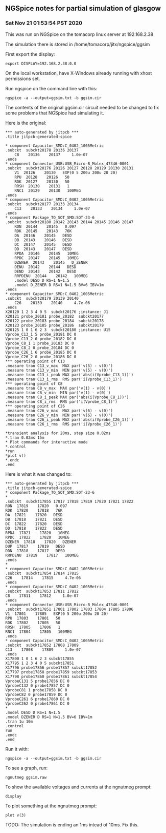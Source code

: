 ## NGSpice notes for partial simulation of glasgow
### Sat Nov 21 01:53:54 PST 2020

This was run on NGSpice on the tomacorp linux server at 192.168.2.38

The simulation there is stored in /home/tomacorp/jitx/ngspice/ggsim

First export the display:
```
export DISPLAY=192.168.2.38:0.0
```
On the local workstation, have X-Windows already running with xhost permissions set.

Run ngspice on the command line with this:
```
ngspice -a --output=ggsim.txt -b ggsim.cir
```

The contents of the original ggsim.cir circuit needed to be changed to fix some problems
that NGSpice had simulating it.

Here is the original:
```
*** auto-generated by jitpcb ***
.title jitpcb-generated-spice

* component Capacitor_SMD:C_0402_1005Metric 
.subckt  subckt20178 20136 20137
    C8    20136    20137     1.0e-07
.ends
* component Connector_USB:USB_Micro-B_Molex_47346-0001 
.subckt  subckt20176 20126 20127 20128 20129 20130 20131
    V1  20126    20130   EXP(0 5 200u 200u 20 20)
    RPU  20128    20126   50
    RDK  20127    20130   50
    RRSH  20130    20131   1
    RNC1  20129    20130   100MEG
.ends
* component Capacitor_SMD:C_0402_1005Metric 
.subckt  subckt20177 20133 20134
    C13    20133    20134     1.0e-07
.ends
* component Package_TO_SOT_SMD:SOT-23-6 
.subckt  subckt20180 20142 20143 20144 20145 20146 20147
    RON  20144    20145   0.097
    RDK  20145    20143   76K
    DA  20146    20145   DESD
    DB  20143    20146   DESD
    DC  20147    20145   DESD
    DD  20143    20147   DESD
    RPDA  20146    20145   10MEG
    RPDC  20147    20145   10MEG
    DZENER  20143    20145   D_ZENER
    DENU  20142    20144   DESD
    DEND  20143    20142   DESD
    RRPDENU  20144    20142   100MEG
    .model DESD D RS=1 N=1.5
    .model D_ZENER D RS=1 N=1.5 BV=6 IBV=1m
.ends
* component Capacitor_SMD:C_0402_1005Metric 
.subckt  subckt20179 20139 20140
    C26    20139    20140     4.7e-06
.ends
X20120 1 2 3 4 0 5  subckt20176 ;instance: J1
X20121 probe_20181 probe_20182  subckt20177
X20122 probe_20183 probe_20184  subckt20178
X20123 probe_20185 probe_20186  subckt20179
X20125 1 0 1 6 2 3  subckt20180 ;instance: U15
Vprobe_C13_1 5 probe_20181 DC 0
Vprobe_C13_2 0 probe_20182 DC 0
Vprobe_C8_1 1 probe_20183 DC 0
Vprobe_C8_2 0 probe_20184 DC 0
Vprobe_C26_1 6 probe_20185 DC 0
Vprobe_C26_2 0 probe_20186 DC 0
*** operating point of C13
.measure tran C13_v_max  MAX par('v(5) - v(0)')
.measure tran C13_v_min  MIN par('v(5) - v(0)')
.measure tran C13_i_peak MAX par('abs(i(Vprobe_C13_1))')
.measure tran C13_i_rms  RMS par('i(Vprobe_C13_1)')
*** operating point of C8
.measure tran C8_v_max  MAX par('v(1) - v(0)')
.measure tran C8_v_min  MIN par('v(1) - v(0)')
.measure tran C8_i_peak MAX par('abs(i(Vprobe_C8_1))')
.measure tran C8_i_rms  RMS par('i(Vprobe_C8_1)')
*** operating point of C26
.measure tran C26_v_max  MAX par('v(6) - v(0)')
.measure tran C26_v_min  MIN par('v(6) - v(0)')
.measure tran C26_i_peak MAX par('abs(i(Vprobe_C26_1))')
.measure tran C26_i_rms  RMS par('i(Vprobe_C26_1)')

*transient analysis for 20ms, step size 0.02ms
*.tran 0.02ms 15m
* Plot commands for interactive mode
*.control
*run
*plot v()
*.endc
.end

```

Here is what it was changed to:

```
*** auto-generated by jitpcb ***
.title jitpcb-generated-spice
* component Package_TO_SOT_SMD:SOT-23-6 
*
.subckt  subckt17855 17817 17818 17819 17820 17821 17822
RON  17819    17820   0.097
RDK  17820    17818   76K
DA  17821    17820   DESD
DB  17818    17821   DESD
DC  17822    17820   DESD
DD  17818    17822   DESD
RPDA  17821    17820   10MEG
RPDC  17822    17820   10MEG
DZENER  17818    17820   DZENER
DUP  17817    17819   DESD
DDN  17818    17817   DESD
RRPDENU  17819    17817   100MEG
.ends
*
* component Capacitor_SMD:C_0402_1005Metric 
.subckt  subckt17854 17814 17815
C26    17814    17815     4.7e-06
.ends
* component Capacitor_SMD:C_0402_1005Metric 
.subckt  subckt17853 17811 17812
C8    17811    17812     1.0e-07
.ends
* component Connector_USB:USB_Micro-B_Molex_47346-0001 
.subckt  subckt17851 17801 17802 17803 17804 17805 17806
V1  17801    17805   EXP(0 5 200u 200u 20 20)
RPU  17803    17801   50
RDK  17802    17805   50
RRSH  17805    17806   1
RNC1  17804    17805   100MEG
.ends
* component Capacitor_SMD:C_0402_1005Metric 
.subckt  subckt17852 17808 17809
C13    17808    17809     1.0e-07
.ends
X17800 1 0 1 6 2 3 subckt17855
X17795 1 2 3 4 0 5 subckt17851
X17796 probe17856 probe17857 subckt17852
X17797 probe17858 probe17859 subckt17853
X17798 probe17860 probe17861 subckt17854
VprobeC131 5 probe17856 DC 0
VprobeC132 0 probe17857 DC 0
VprobeC81 1 probe17858 DC 0
VprobeC82 0 probe17859 DC 0
VprobeC261 6 probe17860 DC 0
VprobeC262 0 probe17861 DC 0
*
.model DESD D RS=1 N=1.5
.model DZENER D RS=1 N=1.5 BV=6 IBV=1m
.tran 1u 10m
.control
run
.endc
.end
```

Run it with:
```
ngspice -a --output=ggsim.txt -b ggsim.cir
```

To see a graph, run:
```
ngnutmeg ggsim.raw
```

To show the available voltages and currents at the ngnutmeg prompt:
```
display
```

To plot something at the ngnutmeg prompt:
```
plot v(3)
```

TODO: The simulation is ending an 1ms intead of 10ms. Fix this.
